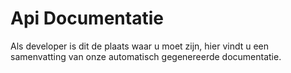 # Api Documentatie
Als developer is dit de plaats waar u moet zijn, 
hier vindt u een samenvatting van onze automatisch gegenereerde documentatie.
